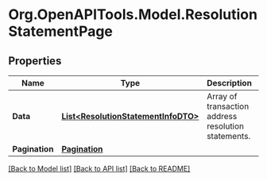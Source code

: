 # Org.OpenAPITools.Model.ResolutionStatementPage

## Properties

Name | Type | Description | Notes
------------ | ------------- | ------------- | -------------
**Data** | [**List&lt;ResolutionStatementInfoDTO&gt;**](ResolutionStatementInfoDTO.md) | Array of transaction address resolution statements. | 
**Pagination** | [**Pagination**](Pagination.md) |  | 

[[Back to Model list]](../README.md#documentation-for-models) [[Back to API list]](../README.md#documentation-for-api-endpoints) [[Back to README]](../README.md)

